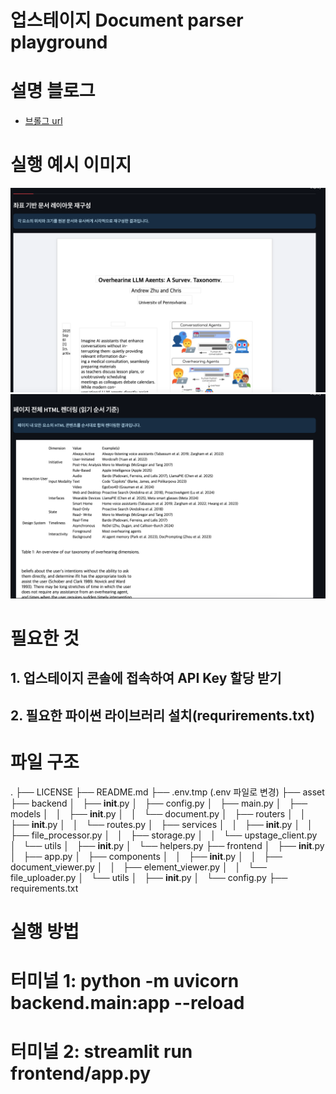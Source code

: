 # 업스테이지 Document parser playground

# 설명 블로그
- [브롤그 url](https://lsjsj92.tistory.com/703)

# 실행 예시 이미지

![info](asset/parsing_result.png)
![info](asset/parsing_result_table.png)

# 필요한 것

## 1. 업스테이지 콘솔에 접속하여 API Key 할당 받기

## 2. 필요한 파이썬 라이브러리 설치(requrirements.txt)

# 파일 구조

.
├── LICENSE
├── README.md
├── .env.tmp (.env 파일로 변경)
├── asset
├── backend
│   ├── __init__.py
│   ├── config.py
│   ├── main.py
│   ├── models
│   │   ├── __init__.py
│   │   └── document.py
│   ├── routers
│   │   ├── __init__.py
│   │   └── routes.py
│   ├── services
│   │   ├── __init__.py
│   │   ├── file_processor.py
│   │   ├── storage.py
│   │   └── upstage_client.py
│   └── utils
│       ├── __init__.py
│       └── helpers.py
├── frontend
│   ├── __init__.py
│   ├── app.py
│   ├── components
│   │   ├── __init__.py
│   │   ├── document_viewer.py
│   │   ├── element_viewer.py
│   │   └── file_uploader.py
│   └── utils
│       ├── __init__.py
│       └── config.py
├── requirements.txt

# 실행 방법

# 터미널 1: python -m uvicorn backend.main:app --reload
# 터미널 2: streamlit run frontend/app.py
